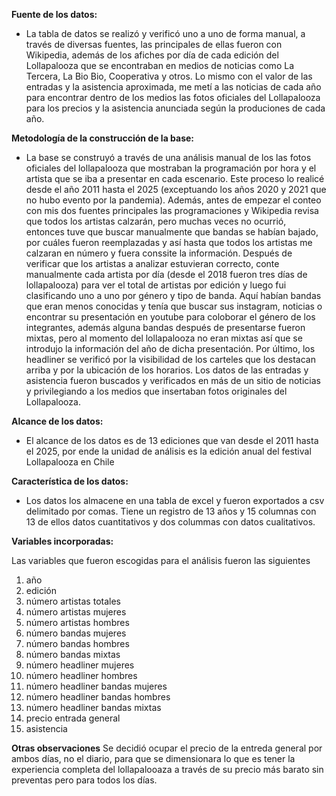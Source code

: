 **Fuente de los datos:** 
+ La tabla de datos se realizó y verificó uno a uno de forma manual, a través de diversas fuentes, las principales de ellas fueron con Wikipedia, además de los afiches por día de cada edición del Lollapalooza que se encontraban en medios de noticias como La Tercera, La Bio Bio, Cooperativa y otros. Lo mismo con el valor de las entradas y la asistencia aproximada, me metí a las noticias de cada año para encontrar dentro de los medios las fotos oficiales del Lollapalooza para los precios y la asistencia anunciada según la produciones de cada año.

**Metodología de la construcción de la base:**
+ La base se construyó a través de una análisis manual de los las fotos oficiales del lollapalooza que mostraban la programación por hora y el artista que se iba a presentar en cada escenario. Este proceso lo realicé desde el año 2011 hasta el 2025 (exceptuando los años 2020 y 2021 que no hubo evento por la pandemia). Además, antes de empezar el conteo con mis dos fuentes principales las programaciones y Wikipedia revisa que todos los artistas calzarán, pero muchas veces no ocurrió, entonces tuve que buscar manualmente que bandas se habían bajado, por cuáles fueron reemplazadas y así hasta que todos los artistas me calzaran en número y fuera conssite la información. Después de verificar que los artistas a analizar estuvieran correcto, conte manualmente cada artista por día (desde el 2018 fueron tres días de lollapalooza) para ver el total de artistas por edición y luego fui clasificando uno a uno por género y tipo de banda. Aquí habían bandas que eran menos conocidas y tenía que buscar sus instagram, noticias o encontrar su presentación en youtube para coloborar el género de los integrantes, además alguna bandas después de presentarse fueron mixtas, pero al momento del lollapalooza no eran mixtas así que se introdujo la información del año de dicha presentación. Por último, los headliner se verificó por la visibilidad de los carteles que los destacan arriba y por la ubicación de los horarios. Los datos de las entradas y asistencia fueron buscados y verificados en más de un sitio de noticias y privilegiando a los medios que insertaban fotos originales del Lollapalooza.

**Alcance de los datos:**
+ El alcance de los datos es de 13 ediciones que van desde el 2011 hasta el 2025, por ende la unidad de análisis es la edición anual del festival Lollapalooza en Chile

**Característica de los datos:**
+ Los datos los almacene en una tabla de excel y fueron exportados a csv delimitado por comas. Tiene un registro de 13 años y 15 columnas con 13 de ellos datos cuantitativos y dos colummas con datos cualitativos.

**Variables incorporadas:**

Las variables que fueron escogidas para el análisis fueron las siguientes

1. año
2. edición
3. número artistas totales
4. número artistas mujeres
5. número artistas hombres
6. número bandas mujeres
7. número bandas hombres
8. número bandas mixtas
9. número headliner mujeres
10. número headliner hombres
11. número headliner bandas mujeres
12. número headliner bandas hombres
13. número headliner bandas mixtas
14. precio entrada general 
15. asistencia

**Otras observaciones** 
Se decidió ocupar el precio de la entreda general por ambos días, no el diario, para que se dimensionara lo que es tener la experiencia completa del lollapalooaza a través de su precio más barato sin preventas pero para todos los días.



